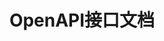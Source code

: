 ---
weight: 560
title: "OpenAPI接口文档"
description: "FastGPT OpenAPI文档"
icon: api
draft: false
images: []
---